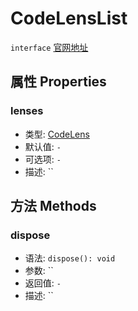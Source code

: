 # CodeLensList
`interface` [官网地址](https://microsoft.github.io/monaco-editor/docs.html#interfaces/languages.CodeLensList.html)
## 属性 Properties

### lenses
+ 类型: [CodeLens](./CodeLens.md)
+ 默认值: `-`
+ 可选项: `-`
+ 描述: ``

## 方法 Methods

### dispose
+ 语法: `dispose(): void`
+ 参数: ``
+ 返回值: `-`
+ 描述: ``

